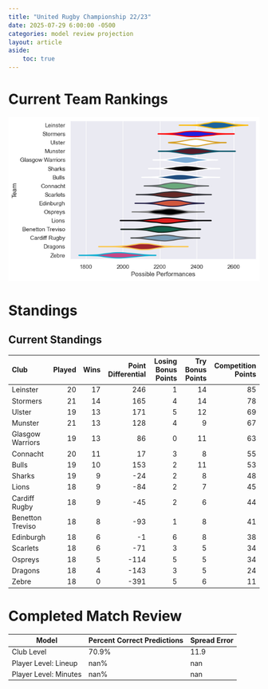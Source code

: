 ```yaml
---  
title: "United Rugby Championship 22/23"  
date: 2025-07-29 6:00:00 -0500  
categories: model review projection  
layout: article  
aside:  
    toc: true  
---
```

# Current Team Rankings


![Club Rankings](plots/rankings_United_Rugby_Championship_2223.png)
# Standings

## Current Standings


| Club             |   Played |   Wins |   Point Differential |   Losing Bonus Points |   Try Bonus Points |   Competition Points |
|:-----------------|---------:|-------:|---------------------:|----------------------:|-------------------:|---------------------:|
| Leinster         |       20 |     17 |                  246 |                     1 |                 14 |                   85 |
| Stormers         |       21 |     14 |                  165 |                     4 |                 14 |                   78 |
| Ulster           |       19 |     13 |                  171 |                     5 |                 12 |                   69 |
| Munster          |       21 |     13 |                  128 |                     4 |                  9 |                   67 |
| Glasgow Warriors |       19 |     13 |                   86 |                     0 |                 11 |                   63 |
| Connacht         |       20 |     11 |                   17 |                     3 |                  8 |                   55 |
| Bulls            |       19 |     10 |                  153 |                     2 |                 11 |                   53 |
| Sharks           |       19 |      9 |                  -24 |                     2 |                  8 |                   48 |
| Lions            |       18 |      9 |                  -84 |                     2 |                  7 |                   45 |
| Cardiff Rugby    |       18 |      9 |                  -45 |                     2 |                  6 |                   44 |
| Benetton Treviso |       18 |      8 |                  -93 |                     1 |                  8 |                   41 |
| Edinburgh        |       18 |      6 |                   -1 |                     6 |                  8 |                   38 |
| Scarlets         |       18 |      6 |                  -71 |                     3 |                  5 |                   34 |
| Ospreys          |       18 |      5 |                 -114 |                     5 |                  5 |                   34 |
| Dragons          |       18 |      4 |                 -143 |                     3 |                  5 |                   24 |
| Zebre            |       18 |      0 |                 -391 |                     5 |                  6 |                   11 |



# Completed Match Review


| Model | Percent Correct Predictions | Spread Error |
| ------ | ------ | ------ |
| Club Level | 70.9% | 11.9 |
| Player Level: Lineup | nan% | nan |
| Player Level: Minutes | nan% | nan |

